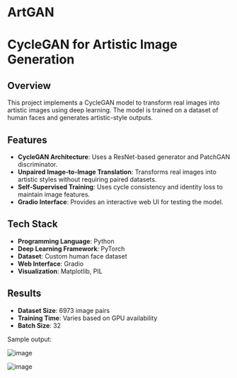 # ArtGAN
# CycleGAN for Artistic Image Generation

## Overview
This project implements a CycleGAN model to transform real images into artistic images using deep learning. The model is trained on a dataset of human faces and generates artistic-style outputs.

## Features
- **CycleGAN Architecture**: Uses a ResNet-based generator and PatchGAN discriminator.
- **Unpaired Image-to-Image Translation**: Transforms real images into artistic styles without requiring paired datasets.
- **Self-Supervised Training**: Uses cycle consistency and identity loss to maintain image features.
- **Gradio Interface**: Provides an interactive web UI for testing the model.

## Tech Stack
- **Programming Language**: Python
- **Deep Learning Framework**: PyTorch
- **Dataset**: Custom human face dataset
- **Web Interface**: Gradio
- **Visualization**: Matplotlib, PIL

## Results
- **Dataset Size**: 6973 image pairs
- **Training Time**: Varies based on GPU availability
- **Batch Size**: 32

Sample output:

![image](https://github.com/user-attachments/assets/5cd0ed92-423d-4a10-a631-f4a5e7f1dfd9)

![image](https://github.com/user-attachments/assets/4ef7cd83-0893-43ef-b7f0-33dacd66cd92)
